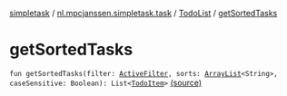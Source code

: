 [simpletask](../../index.md) / [nl.mpcjanssen.simpletask.task](../index.md) / [TodoList](index.md) / [getSortedTasks](.)

# getSortedTasks

`fun getSortedTasks(filter: `[`ActiveFilter`](../../nl.mpcjanssen.simpletask/-active-filter/index.md)`, sorts: `[`ArrayList`](http://docs.oracle.com/javase/6/docs/api/java/util/ArrayList.html)`<String>, caseSensitive: Boolean): List<`[`TodoItem`](../../nl.mpcjanssen.simpletask.dao.gentodo/-todo-item/index.md)`>` [(source)](https://github.com/mpcjanssen/simpletask-android/blob/master/src/main/java/nl/mpcjanssen/simpletask/task/TodoList.kt#L253)